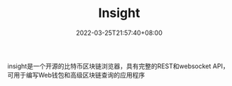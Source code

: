 ﻿---
weight: 
title: "Insight"
description: "insight是一个开源的比特币区块链浏览器，具有完整的REST和websocket API，可用于编写Web钱包和高级区块链查询的应用程序"
date: 2022-03-25T21:57:40+08:00
lastmod: 2022-03-25T16:45:40+08:00
draft: false
authors: ["Metabd"]
featuredImage: "insight.jpg"
link: ""
tags: ["区块链浏览器","Insight"]
categories: ["navigation"]
navigation: ["区块链浏览器"]
lightgallery: true
toc: true
pinned: false
recommend: false
recommend1: false
---
insight是一个开源的比特币区块链浏览器，具有完整的REST和websocket
API，可用于编写Web钱包和高级区块链查询的应用程序
